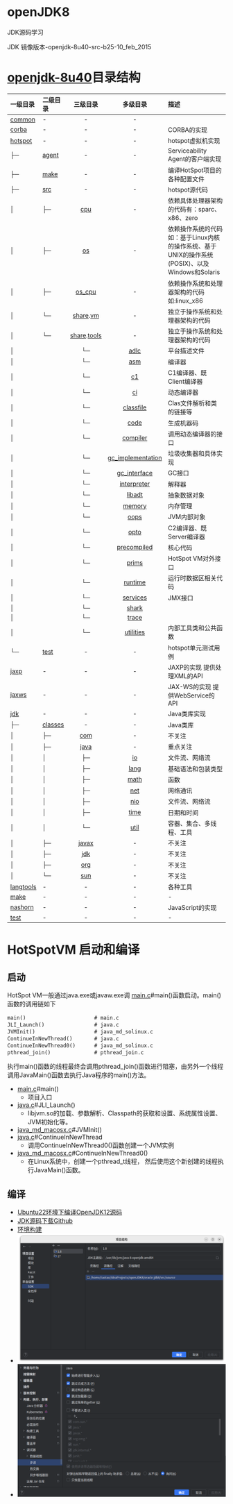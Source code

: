 # openJDK8
JDK源码学习

JDK 镜像版本-openjdk-8u40-src-b25-10_feb_2015

# [openjdk-8u40](openjdk-8u40)目录结构

| 一级目录 | 二级目录 | 三级目录 | 多级目录 | 描述 |
|:-------|:------|:----:|:-----:|:---------------------------------------------------------------|
| [common](openjdk-8u40/common) | - | - | - | |
| [corba](openjdk-8u40/corba) | - | - | - | CORBA的实现 |
| [hotspot](openjdk-8u40/hotspot) | - | - | - | hotspot虚拟机实现 |
| ├─ | [agent](openjdk-8u40/hotspot/agent) | - | - | Serviceability Agent的客户端实现 |
| ├─ | [make](openjdk-8u40/hotspot/make) | - | - | 编译HotSpot项目的各种配置文件 |
| ├─ | [src](openjdk-8u40/hotspot/src) | - | - | hotspot源代码 |
| │ | ├─ | [cpu](openjdk-8u40/hotspot/src/cpu) | - | 依赖具体处理器架构的代码有：sparc、x86、zero |
| │ | ├─ | [os](openjdk-8u40/hotspot/src/os) | - | 依赖操作系统的代码如：基于Linux内核的操作系统、基于UNIX的操作系统(POSIX)、以及Windows和Solaris |
| │ | ├─ | [os_cpu](openjdk-8u40/hotspot/src/os_cpu) | - | 依赖操作系统和处理器架构的代码如:linux_x86 |
| │ | └─ | [share](openjdk-8u40/hotspot/src/share).[vm](openjdk-8u40/hotspot/src/share/vm) | - | 独立于操作系统和处理器架构的代码 |
| │ | └─ | [share](openjdk-8u40/hotspot/src/share).[tools](openjdk-8u40/hotspot/src/share/tools) | - | 独立于操作系统和处理器架构的代码 |
| │ | | └─ | [adlc](openjdk-8u40/hotspot/src/share/vm/adlc) | 平台描述文件 |
| │ | | └─ | [asm](openjdk-8u40/hotspot/src/share/vm/asm) | 编译器 |
| │ | | └─ | [c1](openjdk-8u40/hotspot/src/share/vm/c1) | C1编译器、既Client编译器 |
| │ | | └─ | [ci](openjdk-8u40/hotspot/src/share/vm/ci) | 动态编译器 |
| │ | | └─ | [classfile](openjdk-8u40/hotspot/src/share/vm/classfile) | Clas文件解析和类的链接等 |
| │ | | └─ | [code](openjdk-8u40/hotspot/src/share/vm/code) | 生成机器码 |
| │ | | └─ | [compiler](openjdk-8u40/hotspot/src/share/vm/compiler) | 调用动态编译器的接口 |
| │ | | └─ | [gc_implementation](openjdk-8u40/hotspot/src/share/vm/gc_implementation) | 垃圾收集器和具体实现 |
| │ | | └─ | [gc_interface](openjdk-8u40/hotspot/src/share/vm/gc_interface) | GC接口 |
| │ | | └─ | [interpreter](openjdk-8u40/hotspot/src/share/vm/interpreter) | 解释器 |
| │ | | └─ | [libadt](openjdk-8u40/hotspot/src/share/vm/libadt) | 抽象数据对象 |
| │ | | └─ | [memory](openjdk-8u40/hotspot/src/share/vm/memory) | 内存管理 |
| │ | | └─ | [oops](openjdk-8u40/hotspot/src/share/vm/oops) | JVM内部对象 |
| │ | | └─ | [opto](openjdk-8u40/hotspot/src/share/vm/opto) | C2编译器、既Server编译器 |
| │ | | └─ | [precompiled](openjdk-8u40/hotspot/src/share/vm/precompiled) | 核心代码 |
| │ | | └─ | [prims](openjdk-8u40/hotspot/src/share/vm/prims) | HotSpot VM对外接口 |
| │ | | └─ | [runtime](openjdk-8u40/hotspot/src/share/vm/runtime) | 运行时数据区相关代码 |
| │ | | └─ | [services](openjdk-8u40/hotspot/src/share/vm/services) | JMX接口 |
| │ | | └─ | [shark](openjdk-8u40/hotspot/src/share/vm/shark) |  |
| │ | | └─ | [trace](openjdk-8u40/hotspot/src/share/vm/trace) |  |
| │ | | └─ | [utilities](openjdk-8u40/hotspot/src/share/vm/utilities) | 内部工具类和公共函数 |
| └─ | [test](openjdk-8u40/hotspot/test) | - | - | hotspot单元测试用例 |
| [jaxp](openjdk-8u40/jaxp) | - | - | - | JAXP的实现 提供处理XML的API |
| [jaxws](openjdk-8u40/jaxws) | - | - | - | JAX-WS的实现 提供WebService的API |
| [jdk](openjdk-8u40/jdk) | - | - | - | Java类库实现 |
| ├─ | [classes](openjdk-8u40/jdk/src/share/classes) | - | - | Java类库 |
| │ | ├─ | [com](openjdk-8u40/jdk/src/share/classes/com) | - | 不关注 |
| │ | ├─ | [java](openjdk-8u40/jdk/src/share/classes/java) | - | 重点关注 |
| │ | │ | ├─ | [io](openjdk-8u40/jdk/src/share/classes/java/io) | 文件流、网络流 |
| │ | │ | ├─ | [lang](openjdk-8u40/jdk/src/share/classes/java/lang) | 基础语法和包装类型 |
| │ | │ | ├─ | [math](openjdk-8u40/jdk/src/share/classes/java/math) | 函数 |
| │ | │ | ├─ | [net](openjdk-8u40/jdk/src/share/classes/java/net) | 网络通讯 |
| │ | │ | ├─ | [nio](openjdk-8u40/jdk/src/share/classes/java/nio) | 文件流、网络流 |
| │ | │ | ├─ | [time](openjdk-8u40/jdk/src/share/classes/java/time) | 日期和时间 |
| │ | │ | └─ | [util](openjdk-8u40/jdk/src/share/classes/java/util) | 容器、集合、多线程、工具 |
| │ | ├─ | [javax](openjdk-8u40/jdk/src/share/classes/javax) | - | 不关注 |
| │ | ├─ | [jdk](openjdk-8u40/jdk/src/share/classes/jdk) | - | 不关注 |
| │ | ├─ | [org](openjdk-8u40/jdk/src/share/classes/org) | - | 不关注 |
| │ | └─ | [sun](openjdk-8u40/jdk/src/share/classes/sun) | - | 不关注 |
| [langtools](openjdk-8u40/langtools) | - | - | - | 各种工具 |
| [make](openjdk-8u40/make) | - | - | - | - |
| [nashorn](openjdk-8u40/nashorn) | - | - | - | JavaScript的实现 |
| [test](openjdk-8u40/test) | - | - | - | - |

# HotSpotVM 启动和编译

## 启动
HotSpot VM一般通过java.exe或javaw.exe调 [main.c](openjdk-8u40/jdk/src/share/bin/main.c)#main()函数启动。main()函数的调用链如下
```angular2html
main()                      # main.c
JLI_Launch()                # java.c 
JVMInit()                   # java_md_solinux.c
ContinueInNewThread()       # java.c
ContinueInNewThread0()      # java_md_solinux.c
pthread_join()              # pthread_join.c
```
执行main()函数的线程最终会调用pthread_join()函数进行阻塞，由另外一个线程调用JavaMain()函数去执行Java程序的main()方法。
 - [main.c](openjdk-8u40/jdk/src/share/bin/main.c)#main()
   - 项目入口
 - [java.c](openjdk-8u40/jdk/src/share/bin/java.c)#JLI_Launch()
   - libjvm.so的加载、参数解析、Classpath的获取和设置、系统属性设置、JVM初始化等。
 - [java_md_macosx.c](openjdk-8u40/jdk/src/macosx/bin/java_md_macosx.c)#JVMInit()
 - [java.c](openjdk-8u40/jdk/src/share/bin/java.c)#ContinueInNewThread
   - 调用ContinueInNewThread0()函数创建一个JVM实例
 - [java_md_macosx.c](openjdk-8u40/jdk/src/macosx/bin/java_md_macosx.c)#ContinueInNewThread0()
   - 在Linux系统中，创建一个pthread_t线程， 然后使用这个新创建的线程执行JavaMain()函数。

## 编译
- [Ubuntu22环境下编译OpenJDK12源码](https://blog.csdn.net/qq_25825005/article/details/127162939)
- [JDK源码下载Github](https://github.com/taotao1024/openJDK8.git)
- [环境构建](https://www.bilibili.com/video/BV1V7411U78L/)
- ![IDEA设置](doc/images/JDK-编译/JDK源码路径设置.png)
- ![IDEA设置](doc/images/JDK-编译/JDK调试设置.png)